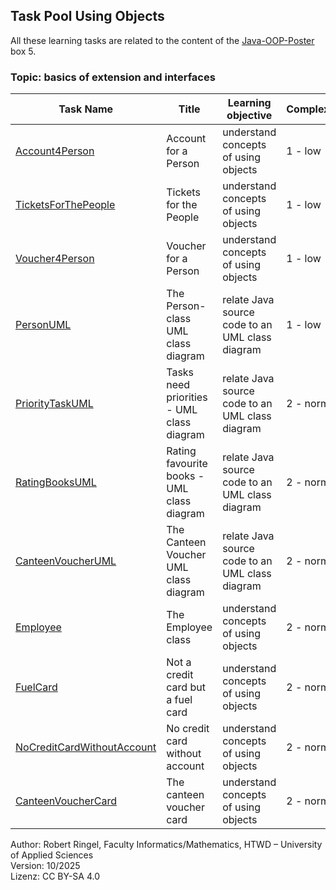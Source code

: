 ## Task Pool Using Objects

All these learning tasks are related to the content of the [Java-OOP-Poster](../JavaPosterOOP_engl.pdf) box 5. 

### Topic: basics of extension and interfaces


| **Task Name**                                    | **Title**                         | **Learning objective**                                      | **Complexity** | **Task type**          |
| ------------------------------------------------ | --------------------------------- | ----------------------------------------------------------- | -------------- | ---------------------- |
| [Account4Person](Account4Person.md)              | Account for a Person              | understand concepts of using objects                        | 1 - low        | worked out example     |
| [TicketsForThePeople](TicketsForThePeople.md)    | Tickets for the People            | understand concepts of using objects                        | 1 - low        | completion task        |
| [Voucher4Person](Voucher4Person.md)              | Voucher for a Person              | understand concepts of using objects                        | 1 - low        | imitation task         |
| [PersonUML](PersonUML.md)                        | The Person-class UML class diagram | relate Java source code to an UML class diagram            | 1 - low        | conventional task      |
| [PriorityTaskUML](PriorityTaskUML.md)            | Tasks need priorities - UML class diagram | relate Java source code to an UML class diagram  	 | 2 - normal     | conventional task      |
| [RatingBooksUML](RatingBooksUML.md)              | Rating favourite books - UML class diagram | relate Java source code to an UML class diagram    | 2 - normal     | conventional task      |
| [CanteenVoucherUML](CanteenVoucherUML.md)        | The Canteen Voucher UML class diagram | relate Java source code to an UML class diagram         | 2 - normal     | conventional task      |
| [Employee](Employee.md)                          | The Employee class                | understand concepts of using objects                        | 2 - normal     | imitation task         |
| [FuelCard](FuelCard.md)                          | Not a credit card but a fuel card | understand concepts of using objects                        | 2 - normal     | imitation task         |
| [NoCreditCardWithoutAccount](NoCreditCardWithoutAccount.md) | No credit card without account | understand concepts of using objects                | 2 - normal     | completion task        |
| [CanteenVoucherCard](CanteenVoucherCard.md)      | The canteen voucher card          | understand concepts of using objects                        | 2 - normal     | conventional task      |

Author: Robert Ringel, Faculty Informatics/Mathematics, HTWD – University of Applied Sciences  
Version: 10/2025  
Lizenz: CC BY-SA 4.0



